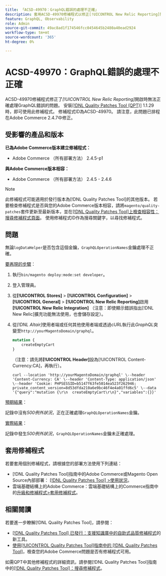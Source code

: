 ```yaml
---
title: 「ACSD-49970：GraphQL錯誤的處理不正確」
description: 套用ACSD-49970修補程式以修正[!UICONTROL New Relic Reporting]開啟時Adobe CommerceGraphQL錯誤處理方式不正確的問題。
feature: GraphQL, Observability
role: Admin
source-git-commit: 49ac8ad1f174546fcc0454645b2480a40ead2924
workflow-type: tm+mt
source-wordcount: '365'
ht-degree: 0%

---
```


# ACSD-49970：GraphQL錯誤的處理不正確

ACSD-49970修補程式修正了&#x200B;*[!UICONTROL New Relic Reporting]*&#x200B;開啟時無法正確處理GraphQL錯誤的問題。 安裝[[!DNL Quality Patches Tool (QPT)]](https://experienceleague.adobe.com/en/docs/commerce-knowledge-base/kb/announcements/commerce-announcements/magento-quality-patches-released-new-tool-to-self-serve-quality-patches) 1.1.29時，即可使用此修補程式。 修補程式ID為ACSD-49970。 請注意，此問題已排程在Adobe Commerce 2.4.7中修正。

## 受影響的產品和版本

**已為Adobe Commerce版本建立修補程式：**

* Adobe Commerce （所有部署方法） 2.4.5-p1

**與Adobe Commerce版本相容：**

* Adobe Commerce （所有部署方法） 2.4.5 - 2.4.6

>[!NOTE]
>
>此修補程式可能適用於發行版本為[!DNL Quality Patches Tool]的其他版本。 若要檢查修補程式是否與您的Adobe Commerce版本相容，請將`magento/quality-patches`套件更新至最新版本，並在[[!DNL Quality Patches Tool]上檢查相容性：搜尋修補程式頁面](https://experienceleague.adobe.com/tools/commerce-quality-patches/index.html)。 使用修補程式ID作為搜尋關鍵字，以尋找修補程式。

## 問題

無論`logDataHelper`是否包含這個金鑰，`GraphQLOperationNames`金鑰處理不正確。

<u>要再現的步驟</u>：

1. 執行`bin/magento deploy:mode:set developer`。
1. 登入管理員。
1. 從&#x200B;**[!UICONTROL Stores]** > **[!UICONTROL Configuration]** > **[!UICONTROL General]** > **[!UICONTROL New Relic Reporting]**&#x200B;啟用&#x200B;**[!UICONTROL New Relic Integration]**
（注意：即使顯示錯誤指出[!DNL New Relic]擴充功能無法使用，也會儲存設定）。
1. 從&#x200B;*[!DNL Altair]*&#x200B;使用者端或任何其他使用者端或透過cURL執行此&#x200B;*GraphQL*&#x200B;突變至`http://yourMagentoDomain/graphql`。

   ```GraphQL
   mutation {
       createEmptyCart
   }
   ```

   （注意：請先將&#x200B;**[!UICONTROL Header]**&#x200B;設為[!UICONTROL Content-Currency:CA]，再執行）。

   ```cURL
   curl --location 'http://yourMagentoDomain/graphql' \--header 'Content-Currency: CA' \--header 'Content-Type: application/json' \--header 'Cookie: PHPSESSID=b5147f63fe5014ea523f262946; private_content_version=8d53dfda210a6e9bc46f4e4a01ffd6c5' \--data '{"query":"mutation {\r\n  createEmptyCart\r\n}","variables":{}}'
   ```

<u>預期結果</u>：

記錄中沒有&#x200B;*500例外狀況*，正在正確處理`GraphQLOperationNames`金鑰。

<u>實際結果</u>：

記錄中發生&#x200B;*500例外狀況*，`GraphQLOperationNames`金鑰未正確處理。

## 套用修補程式

若要套用個別修補程式，請根據您的部署方法使用下列連結：

* [!DNL Quality Patches Tool]指南中的Adobe Commerce或Magento Open Source內部部署： [[!DNL Quality Patches Tool] >使用狀況](https://experienceleague.adobe.com/docs/commerce-operations/tools/quality-patches-tool/usage.html)。
* 雲端基礎結構上的Adobe Commerce：雲端基礎結構上的Commerce指南中的[升級和修補程式>套用修補程式](https://experienceleague.adobe.com/docs/commerce-cloud-service/user-guide/develop/upgrade/apply-patches.html)。

## 相關閱讀

若要進一步瞭解[!DNL Quality Patches Tool]，請參閱：

* [[!DNL Quality Patches Tool] 已發行：支援知識庫中的自助式品質修補程式](https://experienceleague.adobe.com/en/docs/commerce-knowledge-base/kb/announcements/commerce-announcements/magento-quality-patches-released-new-tool-to-self-serve-quality-patches)的新工具。
* [使用[!UICONTROL Quality Patches Tool]指南中的 [!DNL Quality Patches Tool]](/help/tools/quality-patches-tool/patches-available-in-qpt/check-patch-for-magento-issue-with-magento-quality-patches.md)，檢查您的Adobe Commerce問題是否有修補程式可用。


如需QPT中其他修補程式的詳細資訊，請參閱[!DNL Quality Patches Tool]指南中的[[!DNL Quality Patches Tool]：搜尋修補程式](https://experienceleague.adobe.com/tools/commerce-quality-patches/index.html)。
